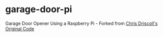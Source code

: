 # garage-door-pi
Garage Door Opener Using a Raspberry Pi - Forked from [Chris Driscoll's Original Code](http://www.driscocity.com/idiots-guide-to-a-raspberry-pi-garage-door-opener/)
